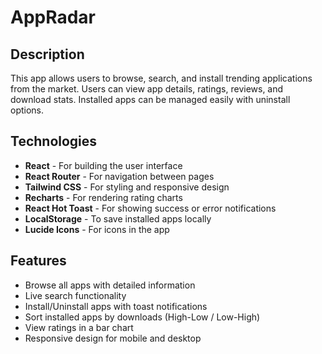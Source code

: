 # AppRadar





## Description

This app allows users to browse, search, and install trending applications from the market. Users can view app details, ratings, reviews, and download stats. Installed apps can be managed easily with uninstall options.

## Technologies

- **React** - For building the user interface  
- **React Router** - For navigation between pages  
- **Tailwind CSS** - For styling and responsive design  
- **Recharts** - For rendering rating charts  
- **React Hot Toast** - For showing success or error notifications  
- **LocalStorage** - To save installed apps locally  
- **Lucide Icons** - For icons in the app


## Features

- Browse all apps with detailed information  
- Live search functionality  
- Install/Uninstall apps with toast notifications  
- Sort installed apps by downloads (High-Low / Low-High)  
- View ratings in a bar chart  
- Responsive design for mobile and desktop 
